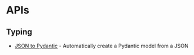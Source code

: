 # APIs

## Typing
- [JSON to Pydantic](https://jsontopydantic.com/) - Automatically create a Pydantic model from a JSON
